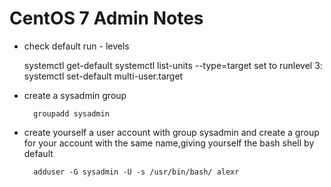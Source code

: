 CentOS 7 Admin Notes
====================
+ check default run - levels

    systemctl get-default
    systemctl list-units --type=target
    set to runlevel 3: systemctl set-default multi-user.target

+ create a sysadmin group

        groupadd sysadmin 

+ create yourself a user account with group sysadmin and create a group for your account with the same name,giving yourself the bash shell by default

        adduser -G sysadmin -U -s /usr/bin/bash/ alexr

